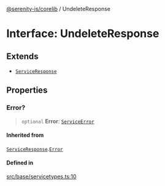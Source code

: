 [@serenity-is/corelib](../README.md) / UndeleteResponse

# Interface: UndeleteResponse

## Extends

- [`ServiceResponse`](ServiceResponse.md)

## Properties

### Error?

> `optional` **Error**: [`ServiceError`](ServiceError.md)

#### Inherited from

[`ServiceResponse`](ServiceResponse.md).[`Error`](ServiceResponse.md#error)

#### Defined in

[src/base/servicetypes.ts:10](https://github.com/serenity-is/serenity/blob/master/packages/corelib/src/base/servicetypes.ts#L10)
